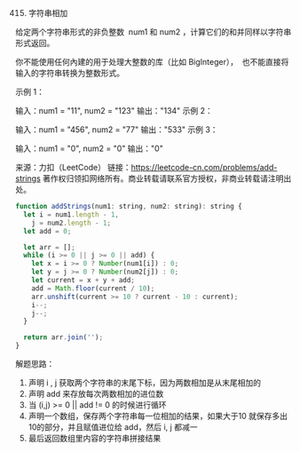 415. 字符串相加

给定两个字符串形式的非负整数  num1 和 num2 ，计算它们的和并同样以字符串形式返回。

你不能使用任何內建的用于处理大整数的库（比如 BigInteger），  也不能直接将输入的字符串转换为整数形式。



示例 1：

输入：num1 = "11", num2 = "123"
输出："134"
示例 2：

输入：num1 = "456", num2 = "77"
输出："533"
示例 3：

输入：num1 = "0", num2 = "0"
输出："0"

来源：力扣（LeetCode）
链接：https://leetcode-cn.com/problems/add-strings
著作权归领扣网络所有。商业转载请联系官方授权，非商业转载请注明出处。

```js
function addStrings(num1: string, num2: string): string {
  let i = num1.length - 1,
    j = num2.length - 1;
  let add = 0;

  let arr = [];
  while (i >= 0 || j >= 0 || add) {
    let x = i >= 0 ? Number(num1[i]) : 0;
    let y = j >= 0 ? Number(num2[j]) : 0;
    let current = x + y + add;
    add = Math.floor(current / 10);
    arr.unshift(current >= 10 ? current - 10 : current);
    i--;
    j--;
  }

  return arr.join('');
}
```
解题思路：
1. 声明 i , j  获取两个字符串的末尾下标，因为两数相加是从末尾相加的
2. 声明 add 来存放每次两数相加的进位数
3. 当 (i,j) >= 0 || add != 0  的时候进行循环
4. 声明一个数组，保存两个字符串每一位相加的结果，如果大于10 就保存多出10的部分，并且赋值进位给 add，然后 i, j  都减一
5. 最后返回数组里内容的字符串拼接结果
